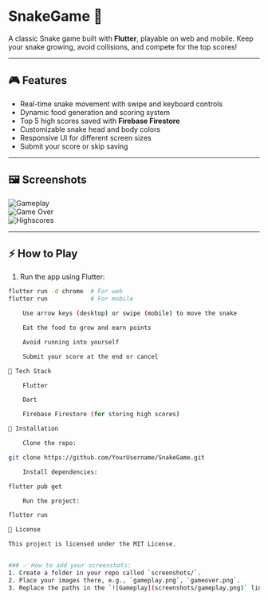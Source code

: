 # SnakeGame 🐍

A classic Snake game built with **Flutter**, playable on web and mobile. Keep your snake growing, avoid collisions, and compete for the top scores!  

---

## 🎮 Features

- Real-time snake movement with swipe and keyboard controls  
- Dynamic food generation and scoring system  
- Top 5 high scores saved with **Firebase Firestore**  
- Customizable snake head and body colors  
- Responsive UI for different screen sizes  
- Submit your score or skip saving  

---

## 🖼️ Screenshots

<!-- Replace with your actual screenshot files -->
![Gameplay]((https://github.com/Abhi9085/SnakeGame-with-WebHosting/blob/master/Screenshot_20250905-225111.jpg?raw=true))  
![Game Over](screenshots/gameover.png)  
![Highscores](screenshots/highscores.png)  

---

## ⚡ How to Play

1. Run the app using Flutter:  
```bash
flutter run -d chrome  # For web
flutter run            # For mobile

    Use arrow keys (desktop) or swipe (mobile) to move the snake

    Eat the food to grow and earn points

    Avoid running into yourself

    Submit your score at the end or cancel

💾 Tech Stack

    Flutter

    Dart

    Firebase Firestore (for storing high scores)

🔧 Installation

    Clone the repo:

git clone https://github.com/YourUsername/SnakeGame.git

    Install dependencies:

flutter pub get

    Run the project:

flutter run

📄 License

This project is licensed under the MIT License.


### ✅ How to add your screenshots:
1. Create a folder in your repo called `screenshots/`.  
2. Place your images there, e.g., `gameplay.png`, `gameover.png`.  
3. Replace the paths in the `![Gameplay](screenshots/gameplay.png)` lines. 
